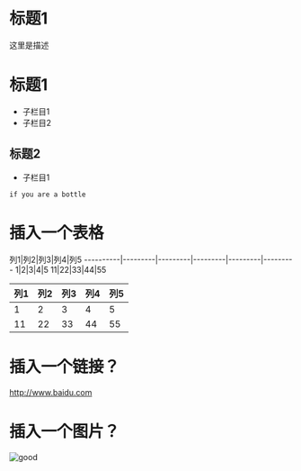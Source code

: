 # 标题1
<p>这里是描述</p>

# 标题1
* 子栏目1
* 子栏目2

## 标题2
* 子栏目1

<pre><code>if you are a bottle</code></pre>

# 插入一个表格

列1|列2|列3|列4|列5
----------|---------|---------|---------|---------|---------
1|2|3|4|5
11|22|33|44|55

列1|列2|列3|列4|列5 
------------|----------|-------------|--------|---------
1|2|3|4|5
11|22|33|44|55

# 插入一个链接？
<http://www.baidu.com>

# 插入一个图片？
![good](https://ss2.baidu.com/6ONYsjip0QIZ8tyhnq/it/u=1880038679,47749399&fm=173&s=8782CCA4005A37D0D4F498A90300F001&w=400&h=266&img.JPEG)
